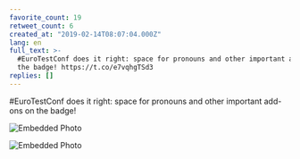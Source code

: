```yaml
---
favorite_count: 19
retweet_count: 6
created_at: "2019-02-14T08:07:04.000Z"
lang: en
full_text: >-
  #EuroTestConf does it right: space for pronouns and other important add-ons on
  the badge! https://t.co/e7vqhgTSd3
replies: []
---
```


#EuroTestConf does it right: space for pronouns and other important add-ons on
the badge!

<div class="gallery gallery-2">

![Embedded Photo](https://twitter-media-coderbyheart.s3.eu-north-1.amazonaws.com/1095957582152388608-DzWflX6XQAEdNEo.jpg)

![Embedded Photo](https://twitter-media-coderbyheart.s3.eu-north-1.amazonaws.com/1095957582152388608-DzWfmZ8XcAEa-A7.jpg)

</div>
